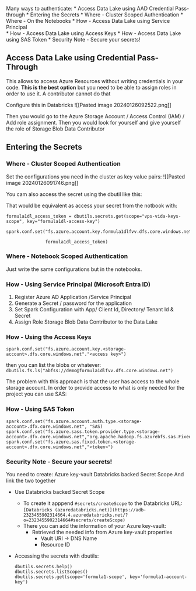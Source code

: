
Many ways to authenticate:
	* Access Data Lake using AAD Credential Pass-through
	* Entering the Secrets
		* Where - Cluster Scoped Authentication
		* Where - On the Notebooks
		* How - Access Data Lake using Service Principal	
		* How - Access Data Lake using Access Keys
		* How - Access Data Lake using SAS Token
		* Security Note - Secure your secrets!
		

## Access Data Lake using Credential Pass-Through

This allows to access Azure Resources without writing credentials in your code. **This is the best option** but you need to be able to assign roles in order to use it. A contributor cannot do that

Configure this in Databricks
![[Pasted image 20240126092522.png]]


Then you would go to the Azure Storage Account / Access Control (IAM) / Add role assignment.
Then you would look for yourself and give yourself the role of Storage Blob Data Contributor



## Entering the Secrets
### Where - Cluster Scoped  Authentication


Set the configurations you need in the cluster as key value pairs:
![[Pasted image 20240126091746.png]]

You cam also access the secret using the dbutil like this:


That would be equivalent as access your secret from the notbook with:
``` 
formula1dl_access_token = dbutils.secrets.get(scope="vps-vida-keys-scope", key="formula1dl-access-key")

spark.conf.set("fs.azure.account.key.formula1dlfvv.dfs.core.windows.net",

               formula1dl_access_token)
```

### Where - Notebook Scoped Authentication
Just write the same configurations but in the notebooks.


### How - Using Service Principal (Microsoft Entra ID)
1. Register Azure AD Application /Service Principal
2. Generate a Secret / password for the application
3. Set Spark Configuration with App/ Client Id, Directory/ Tenant Id & Secret
4. Assign Role Storage Blob Data Contributor to the Data Lake
### How - Using the Access Keys

`spark.conf.set("fs.azure.account.key.<storage-account>.dfs.core.windows.net"."<access key>")`

then you can list the blobs or whatever:
`dbutils.fs.ls("abfss://demo@formula1dlfvv.dfs.core.windows.net")`

The problem with this approach is that the user has access to the whole storage account. In order to provide access to what is only needed for the project you can use SAS:


### How - Using SAS Token

```
spark.conf.set("fs.azure.account.auth.type.<storage-account>.dfx.core.windows.net", "SAS)
spark.conf.set("fs.azure.sass.token.provider.type.<storage-account>.dfx.core.windows.net","org.apache.hadoop.fs.azurebfs.sas.FixedSASTokenProvider")
spark.conf.set("fs.azure.sas.fixed.token.<storage-account>.dfx.core.windows.net","<token>")
```

### Security Note - Secure your secrets! 
You need to create:
	Azure key-vault
	Databricks backed Secret Scope
And link the two together

* Use Databricks backed Secret Scope
	* To create it apppend `#secrets/createScope` to the Databricks URL:
	`[Databricks (azuredatabricks.net)](https://adb-2323455902314664.4.azuredatabricks.net/?o=2323455902314664#secrets/createScope)`
	* There you can add the information of your Azure key-vault:
		* Retrieved the needed info from Azure key-vault properties
			* Vault URI -> DNS Name
			* Resource ID

* Accessing the secrets with dbutils:

	```
	dbutils.secrets.help()
	dbutils.secrets.listScopes()
	dbutils.secrets.get(scope='formula1-scope', key='formula1-account-key') 
	```




